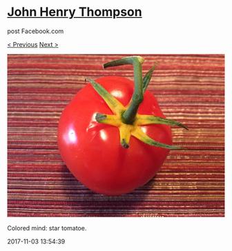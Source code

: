 # [John Henry Thompson](../README.md)
post Facebook.com

[< Previous](2017-11-05-2.md) [Next >](2017-11-03-2.md)

[![](../media/2017-11-03/Timeline-Photos-Colored-mind-star-tomatoe.jpg)](../README.md)

Colored mind: star tomatoe.

2017-11-03 13:54:39